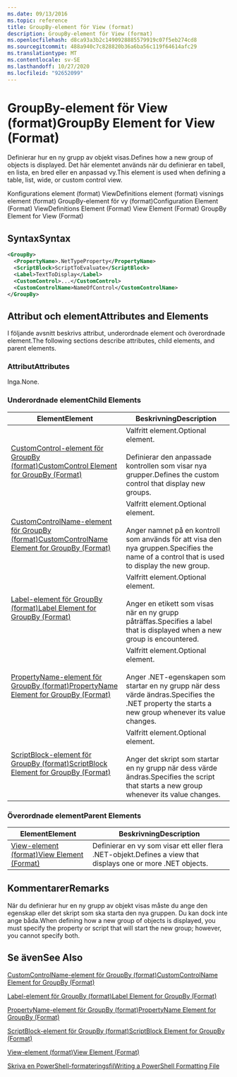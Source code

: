 ```yaml
---
ms.date: 09/13/2016
ms.topic: reference
title: GroupBy-element för View (format)
description: GroupBy-element för View (format)
ms.openlocfilehash: d8ca93a3b2c1490928885579919c07f5eb274cd8
ms.sourcegitcommit: 488a940c7c828820b36a6ba56c119f64614afc29
ms.translationtype: MT
ms.contentlocale: sv-SE
ms.lasthandoff: 10/27/2020
ms.locfileid: "92652099"
---
```

# <a name="groupby-element-for-view-format"></a><span data-ttu-id="bd55d-103">GroupBy-element för View (format)</span><span class="sxs-lookup"><span data-stu-id="bd55d-103">GroupBy Element for View (Format)</span></span>

<span data-ttu-id="bd55d-104">Definierar hur en ny grupp av objekt visas.</span><span class="sxs-lookup"><span data-stu-id="bd55d-104">Defines how a new group of objects is displayed.</span></span> <span data-ttu-id="bd55d-105">Det här elementet används när du definierar en tabell, en lista, en bred eller en anpassad vy.</span><span class="sxs-lookup"><span data-stu-id="bd55d-105">This element is used when defining a table, list, wide, or custom control view.</span></span>

<span data-ttu-id="bd55d-106">Konfigurations element (format) ViewDefinitions element (format) visnings element (format) GroupBy-element för vy (format)</span><span class="sxs-lookup"><span data-stu-id="bd55d-106">Configuration Element (Format) ViewDefinitions Element (Format) View Element (Format) GroupBy Element for View (Format)</span></span>

## <a name="syntax"></a><span data-ttu-id="bd55d-107">Syntax</span><span class="sxs-lookup"><span data-stu-id="bd55d-107">Syntax</span></span>

```xml
<GroupBy>
  <PropertyName>.NetTypeProperty</PropertyName>
  <ScriptBlock>ScriptToEvaluate</ScriptBlock>
  <Label>TextToDisplay</Label>
  <CustomControl>...</CustomControl>
  <CustomControlName>NameOfControl</CustomControlName>
</GroupBy>
```

## <a name="attributes-and-elements"></a><span data-ttu-id="bd55d-108">Attribut och element</span><span class="sxs-lookup"><span data-stu-id="bd55d-108">Attributes and Elements</span></span>

<span data-ttu-id="bd55d-109">I följande avsnitt beskrivs attribut, underordnade element och överordnade element.</span><span class="sxs-lookup"><span data-stu-id="bd55d-109">The following sections describe attributes, child elements, and parent elements.</span></span>

### <a name="attributes"></a><span data-ttu-id="bd55d-110">Attribut</span><span class="sxs-lookup"><span data-stu-id="bd55d-110">Attributes</span></span>

<span data-ttu-id="bd55d-111">Inga.</span><span class="sxs-lookup"><span data-stu-id="bd55d-111">None.</span></span>

### <a name="child-elements"></a><span data-ttu-id="bd55d-112">Underordnade element</span><span class="sxs-lookup"><span data-stu-id="bd55d-112">Child Elements</span></span>

|<span data-ttu-id="bd55d-113">Element</span><span class="sxs-lookup"><span data-stu-id="bd55d-113">Element</span></span>|<span data-ttu-id="bd55d-114">Beskrivning</span><span class="sxs-lookup"><span data-stu-id="bd55d-114">Description</span></span>|
|-------------|-----------------|
|[<span data-ttu-id="bd55d-115">CustomControl-element för GroupBy (format)</span><span class="sxs-lookup"><span data-stu-id="bd55d-115">CustomControl Element for GroupBy (Format)</span></span>](./customcontrol-element-for-groupby-format.md)|<span data-ttu-id="bd55d-116">Valfritt element.</span><span class="sxs-lookup"><span data-stu-id="bd55d-116">Optional element.</span></span><br /><br /> <span data-ttu-id="bd55d-117">Definierar den anpassade kontrollen som visar nya grupper.</span><span class="sxs-lookup"><span data-stu-id="bd55d-117">Defines the custom control that display new groups.</span></span>|
|[<span data-ttu-id="bd55d-118">CustomControlName-element för GroupBy (format)</span><span class="sxs-lookup"><span data-stu-id="bd55d-118">CustomControlName Element for GroupBy (Format)</span></span>](./customcontrolname-element-for-groupby-format.md)|<span data-ttu-id="bd55d-119">Valfritt element.</span><span class="sxs-lookup"><span data-stu-id="bd55d-119">Optional element.</span></span><br /><br /> <span data-ttu-id="bd55d-120">Anger namnet på en kontroll som används för att visa den nya gruppen.</span><span class="sxs-lookup"><span data-stu-id="bd55d-120">Specifies the name of a control that is used to display the new group.</span></span>|
|[<span data-ttu-id="bd55d-121">Label-element för GroupBy (format)</span><span class="sxs-lookup"><span data-stu-id="bd55d-121">Label Element for GroupBy (Format)</span></span>](./label-element-for-groupby-format.md)|<span data-ttu-id="bd55d-122">Valfritt element.</span><span class="sxs-lookup"><span data-stu-id="bd55d-122">Optional element.</span></span><br /><br /> <span data-ttu-id="bd55d-123">Anger en etikett som visas när en ny grupp påträffas.</span><span class="sxs-lookup"><span data-stu-id="bd55d-123">Specifies a label that is displayed when a new group is encountered.</span></span>|
|[<span data-ttu-id="bd55d-124">PropertyName-element för GroupBy (format)</span><span class="sxs-lookup"><span data-stu-id="bd55d-124">PropertyName Element for GroupBy (Format)</span></span>](./propertyname-element-for-groupby-format.md)|<span data-ttu-id="bd55d-125">Valfritt element.</span><span class="sxs-lookup"><span data-stu-id="bd55d-125">Optional element.</span></span><br /><br /> <span data-ttu-id="bd55d-126">Anger .NET-egenskapen som startar en ny grupp när dess värde ändras.</span><span class="sxs-lookup"><span data-stu-id="bd55d-126">Specifies the .NET property the starts a new group whenever its value changes.</span></span>|
|[<span data-ttu-id="bd55d-127">ScriptBlock-element för GroupBy (format)</span><span class="sxs-lookup"><span data-stu-id="bd55d-127">ScriptBlock Element for GroupBy (Format)</span></span>](./scriptblock-element-for-groupby-format.md)|<span data-ttu-id="bd55d-128">Valfritt element.</span><span class="sxs-lookup"><span data-stu-id="bd55d-128">Optional element.</span></span><br /><br /> <span data-ttu-id="bd55d-129">Anger det skript som startar en ny grupp när dess värde ändras.</span><span class="sxs-lookup"><span data-stu-id="bd55d-129">Specifies the script that starts a new group whenever its value changes.</span></span>|

### <a name="parent-elements"></a><span data-ttu-id="bd55d-130">Överordnade element</span><span class="sxs-lookup"><span data-stu-id="bd55d-130">Parent Elements</span></span>

|<span data-ttu-id="bd55d-131">Element</span><span class="sxs-lookup"><span data-stu-id="bd55d-131">Element</span></span>|<span data-ttu-id="bd55d-132">Beskrivning</span><span class="sxs-lookup"><span data-stu-id="bd55d-132">Description</span></span>|
|-------------|-----------------|
|[<span data-ttu-id="bd55d-133">View-element (format)</span><span class="sxs-lookup"><span data-stu-id="bd55d-133">View Element (Format)</span></span>](./view-element-format.md)|<span data-ttu-id="bd55d-134">Definierar en vy som visar ett eller flera .NET-objekt.</span><span class="sxs-lookup"><span data-stu-id="bd55d-134">Defines a view that displays one or more .NET objects.</span></span>|

## <a name="remarks"></a><span data-ttu-id="bd55d-135">Kommentarer</span><span class="sxs-lookup"><span data-stu-id="bd55d-135">Remarks</span></span>

<span data-ttu-id="bd55d-136">När du definierar hur en ny grupp av objekt visas måste du ange den egenskap eller det skript som ska starta den nya gruppen. Du kan dock inte ange båda.</span><span class="sxs-lookup"><span data-stu-id="bd55d-136">When defining how a new group of objects is displayed, you must specify the property or script that will start the new group; however, you cannot specify both.</span></span>

## <a name="see-also"></a><span data-ttu-id="bd55d-137">Se även</span><span class="sxs-lookup"><span data-stu-id="bd55d-137">See Also</span></span>

[<span data-ttu-id="bd55d-138">CustomControlName-element för GroupBy (format)</span><span class="sxs-lookup"><span data-stu-id="bd55d-138">CustomControlName Element for GroupBy (Format)</span></span>](./customcontrolname-element-for-groupby-format.md)

[<span data-ttu-id="bd55d-139">Label-element för GroupBy (format)</span><span class="sxs-lookup"><span data-stu-id="bd55d-139">Label Element for GroupBy (Format)</span></span>](./label-element-for-groupby-format.md)

[<span data-ttu-id="bd55d-140">PropertyName-element för GroupBy (format)</span><span class="sxs-lookup"><span data-stu-id="bd55d-140">PropertyName Element for GroupBy (Format)</span></span>](./propertyname-element-for-groupby-format.md)

[<span data-ttu-id="bd55d-141">ScriptBlock-element för GroupBy (format)</span><span class="sxs-lookup"><span data-stu-id="bd55d-141">ScriptBlock Element for GroupBy (Format)</span></span>](./scriptblock-element-for-groupby-format.md)

[<span data-ttu-id="bd55d-142">View-element (format)</span><span class="sxs-lookup"><span data-stu-id="bd55d-142">View Element (Format)</span></span>](./view-element-format.md)

[<span data-ttu-id="bd55d-143">Skriva en PowerShell-formateringsfil</span><span class="sxs-lookup"><span data-stu-id="bd55d-143">Writing a PowerShell Formatting File</span></span>](./writing-a-powershell-formatting-file.md)
